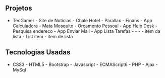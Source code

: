
## Projetos

- TecGamer - Site de Noticias - Chale Hotel - Parallax - Finans - App Calculadora - Mata Mosquito - Orçamento Pessoal - App Help Desk - Pesquisa endereco - App Enviar Mail - App Lista Tarefas - - - - item da lista - List item - item de lista


 
## Tecnologias Usadas
- CSS3 - HTML5 - Bootstrap - Javascript - ECMAScript6 - PHP - Ajax - MySql
